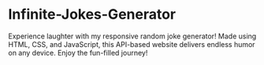 # Infinite-Jokes-Generator
Experience laughter with my responsive random joke generator! Made using HTML, CSS, and JavaScript, this API-based website delivers endless humor on any device. Enjoy the fun-filled journey!
